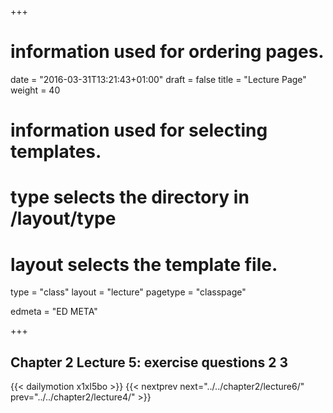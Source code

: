 +++
# information used for ordering pages.
date = "2016-03-31T13:21:43+01:00"
draft = false
title = "Lecture Page"
weight = 40

# information used for selecting templates.
# type selects the directory in /layout/type
# layout selects the template file.

type   = "class"
layout = "lecture"
pagetype = "classpage"





edmeta = "ED META"

+++
## Chapter 2 Lecture 5: exercise questions 2 3
{{< dailymotion x1xl5bo >}}
{{< nextprev next="../../chapter2/lecture6/"     prev="../../chapter2/lecture4/"  >}}

